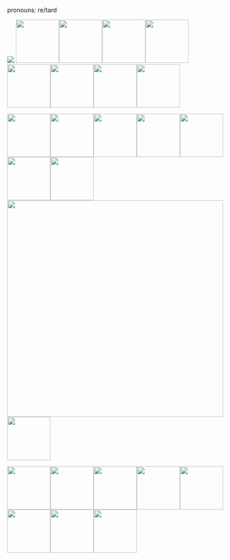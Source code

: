 pronouns: re/tard

<img src='https://github-readme-stats.vercel.app/api?username=torvalds'></img>
<img src='https://media.npr.org/assets/img/2014/08/07/monkey-selfie_custom-7117031c832fc3607ee5b26b9d5b03d10a1deaca-s800-c85.jpg' width='100' height='100'></img><img src='https://media.npr.org/assets/img/2014/08/07/monkey-selfie_custom-7117031c832fc3607ee5b26b9d5b03d10a1deaca-s800-c85.jpg' width='100' height='100'></img><img src='https://media.npr.org/assets/img/2014/08/07/monkey-selfie_custom-7117031c832fc3607ee5b26b9d5b03d10a1deaca-s800-c85.jpg' width='100' height='100'></img><img src='https://media.npr.org/assets/img/2014/08/07/monkey-selfie_custom-7117031c832fc3607ee5b26b9d5b03d10a1deaca-s800-c85.jpg' width='100' height='100'></img><img src='https://media.npr.org/assets/img/2014/08/07/monkey-selfie_custom-7117031c832fc3607ee5b26b9d5b03d10a1deaca-s800-c85.jpg' width='100' height='100'></img><img src='https://media.npr.org/assets/img/2014/08/07/monkey-selfie_custom-7117031c832fc3607ee5b26b9d5b03d10a1deaca-s800-c85.jpg' width='100' height='100'></img><img src='https://media.npr.org/assets/img/2014/08/07/monkey-selfie_custom-7117031c832fc3607ee5b26b9d5b03d10a1deaca-s800-c85.jpg' width='100' height='100'></img><img src='https://media.npr.org/assets/img/2014/08/07/monkey-selfie_custom-7117031c832fc3607ee5b26b9d5b03d10a1deaca-s800-c85.jpg' width='100' height='100'></img>

<img src='https://media.npr.org/assets/img/2014/08/07/monkey-selfie_custom-7117031c832fc3607ee5b26b9d5b03d10a1deaca-s800-c85.jpg' width='100' height='100'></img><img src='https://media.npr.org/assets/img/2014/08/07/monkey-selfie_custom-7117031c832fc3607ee5b26b9d5b03d10a1deaca-s800-c85.jpg' width='100' height='100'></img><img src='https://media.npr.org/assets/img/2014/08/07/monkey-selfie_custom-7117031c832fc3607ee5b26b9d5b03d10a1deaca-s800-c85.jpg' width='100' height='100'></img><img src='https://media.npr.org/assets/img/2014/08/07/monkey-selfie_custom-7117031c832fc3607ee5b26b9d5b03d10a1deaca-s800-c85.jpg' width='100' height='100'></img><img src='https://media.npr.org/assets/img/2014/08/07/monkey-selfie_custom-7117031c832fc3607ee5b26b9d5b03d10a1deaca-s800-c85.jpg' width='100' height='100'></img><img src='https://media.npr.org/assets/img/2014/08/07/monkey-selfie_custom-7117031c832fc3607ee5b26b9d5b03d10a1deaca-s800-c85.jpg' width='100' height='100'></img><img src='https://media.npr.org/assets/img/2014/08/07/monkey-selfie_custom-7117031c832fc3607ee5b26b9d5b03d10a1deaca-s800-c85.jpg' width='100' height='100'></img><img src='https://cdn.discordapp.com/attachments/796531446562553897/812342273198129202/ezgif-6-9beb5f170b63.gif' width='500' height='500'></img><img src='https://media.npr.org/assets/img/2014/08/07/monkey-selfie_custom-7117031c832fc3607ee5b26b9d5b03d10a1deaca-s800-c85.jpg' width='100' height='100'></img>

<img src='https://media.npr.org/assets/img/2014/08/07/monkey-selfie_custom-7117031c832fc3607ee5b26b9d5b03d10a1deaca-s800-c85.jpg' width='100' height='100'></img><img src='https://media.npr.org/assets/img/2014/08/07/monkey-selfie_custom-7117031c832fc3607ee5b26b9d5b03d10a1deaca-s800-c85.jpg' width='100' height='100'></img><img src='https://media.npr.org/assets/img/2014/08/07/monkey-selfie_custom-7117031c832fc3607ee5b26b9d5b03d10a1deaca-s800-c85.jpg' width='100' height='100'></img><img src='https://media.npr.org/assets/img/2014/08/07/monkey-selfie_custom-7117031c832fc3607ee5b26b9d5b03d10a1deaca-s800-c85.jpg' width='100' height='100'></img><img src='https://media.npr.org/assets/img/2014/08/07/monkey-selfie_custom-7117031c832fc3607ee5b26b9d5b03d10a1deaca-s800-c85.jpg' width='100' height='100'></img><img src='https://media.npr.org/assets/img/2014/08/07/monkey-selfie_custom-7117031c832fc3607ee5b26b9d5b03d10a1deaca-s800-c85.jpg' width='100' height='100'></img><img src='https://media.npr.org/assets/img/2014/08/07/monkey-selfie_custom-7117031c832fc3607ee5b26b9d5b03d10a1deaca-s800-c85.jpg' width='100' height='100'></img><img src='https://media.npr.org/assets/img/2014/08/07/monkey-selfie_custom-7117031c832fc3607ee5b26b9d5b03d10a1deaca-s800-c85.jpg' width='100' height='100'></img>


